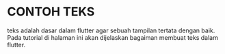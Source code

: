 # CONTOH TEKS

teks adalah dasar dalam flutter agar sebuah tampilan tertata dengan baik. Pada tutorial di halaman ini akan dijelaskan bagaiman membuat teks dalam flutter.
